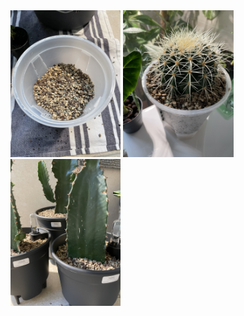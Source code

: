 <img src="IMG_0139.jpeg" width="35%">

<img src="IMG_0142.jpeg" width="35%">

<img src="IMG_0144.jpeg" width="35%">
